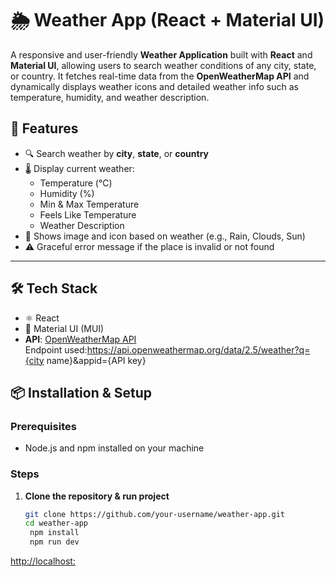 # 🌦️ Weather App (React + Material UI)

A responsive and user-friendly **Weather Application** built with **React** and **Material UI**, allowing users to search weather conditions of any city, state, or country. It fetches real-time data from the **OpenWeatherMap API** and dynamically displays weather icons and detailed weather info such as temperature, humidity, and weather description.


## 🚀 Features

- 🔍 Search weather by **city**, **state**, or **country**
- 🌡️ Display current weather:
  - Temperature (°C)
  - Humidity (%)
  - Min & Max Temperature
  - Feels Like Temperature
  - Weather Description
- 🌁 Shows image and icon based on weather (e.g., Rain, Clouds, Sun)
- ⚠️ Graceful error message if the place is invalid or not found

---

## 🛠️ Tech Stack
- ⚛️ React
- 🎨 Material UI (MUI)
- **API**: [OpenWeatherMap API](https://openweathermap.org/api)  
  Endpoint used:https://api.openweathermap.org/data/2.5/weather?q={city name}&appid={API key}


## 📦 Installation & Setup

### Prerequisites

- Node.js and npm installed on your machine

### Steps

1. **Clone the repository & run project**
   ```bash
   git clone https://github.com/your-username/weather-app.git
   cd weather-app
    npm install
    npm run dev

  [http://localhost:](http://localhost:5173/)


